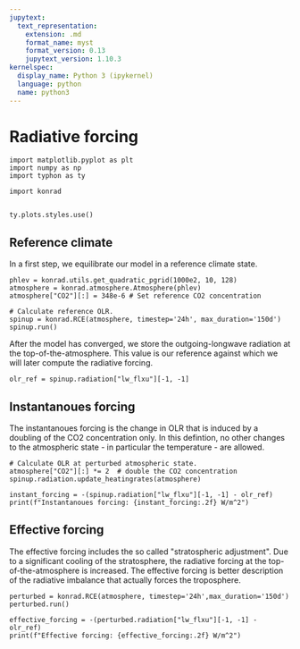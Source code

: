 ```yaml
---
jupytext:
  text_representation:
    extension: .md
    format_name: myst
    format_version: 0.13
    jupytext_version: 1.10.3
kernelspec:
  display_name: Python 3 (ipykernel)
  language: python
  name: python3
---
```


# Radiative forcing

```{code-cell} ipython3
import matplotlib.pyplot as plt
import numpy as np
import typhon as ty

import konrad


ty.plots.styles.use()
```

## Reference climate

In a first step, we equilibrate our model in a reference climate state.

```{code-cell} ipython3
phlev = konrad.utils.get_quadratic_pgrid(1000e2, 10, 128)
atmosphere = konrad.atmosphere.Atmosphere(phlev)
atmosphere["CO2"][:] = 348e-6 # Set reference CO2 concentration

# Calculate reference OLR.
spinup = konrad.RCE(atmosphere, timestep='24h', max_duration='150d')
spinup.run()
```

After the model has converged, we store the outgoing-longwave radiation at the top-of-the-atmosphere.
This value is our reference against which we will later compute the radiative forcing.

```{code-cell} ipython3
olr_ref = spinup.radiation["lw_flxu"][-1, -1]
```

## Instantanoues forcing

The instantanoues forcing is the change in OLR that is induced by a doubling of the CO2 concentration only.
In this defintion, no other changes to the atmospheric state - in particular the temperature - are allowed.

```{code-cell} ipython3
# Calculate OLR at perturbed atmospheric state.
atmosphere["CO2"][:] *= 2  # double the CO2 concentration
spinup.radiation.update_heatingrates(atmosphere)

instant_forcing = -(spinup.radiation["lw_flxu"][-1, -1] - olr_ref)
print(f"Instantanoues forcing: {instant_forcing:.2f} W/m^2")
```

## Effective forcing

The effective forcing includes the so called "stratospheric adjustment". Due to a significant cooling of the stratosphere, the radiative forcing at the top-of-the-atmosphere is increased.
The effective forcing is better description of the radiative imbalance that actually forces the troposphere.

```{code-cell} ipython3
perturbed = konrad.RCE(atmosphere, timestep='24h',max_duration='150d')
perturbed.run()

effective_forcing = -(perturbed.radiation["lw_flxu"][-1, -1] - olr_ref)
print(f"Effective forcing: {effective_forcing:.2f} W/m^2")
```

